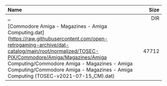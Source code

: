 |Name|Size|
|:---|---:|
|[..](../index.html)|DIR|
|[Commodore Amiga - Magazines - Amiga Computing.dat](https://raw.githubusercontent.com/open-retrogaming-archive/dat-catalog/main/root/normalized/TOSEC-PIX/Commodore/Amiga/Magazines/Amiga Computing/Commodore Amiga - Magazines - Amiga Computing/Commodore Amiga - Magazines - Amiga Computing (TOSEC-v2021-07-15_CM).dat)|47712|
